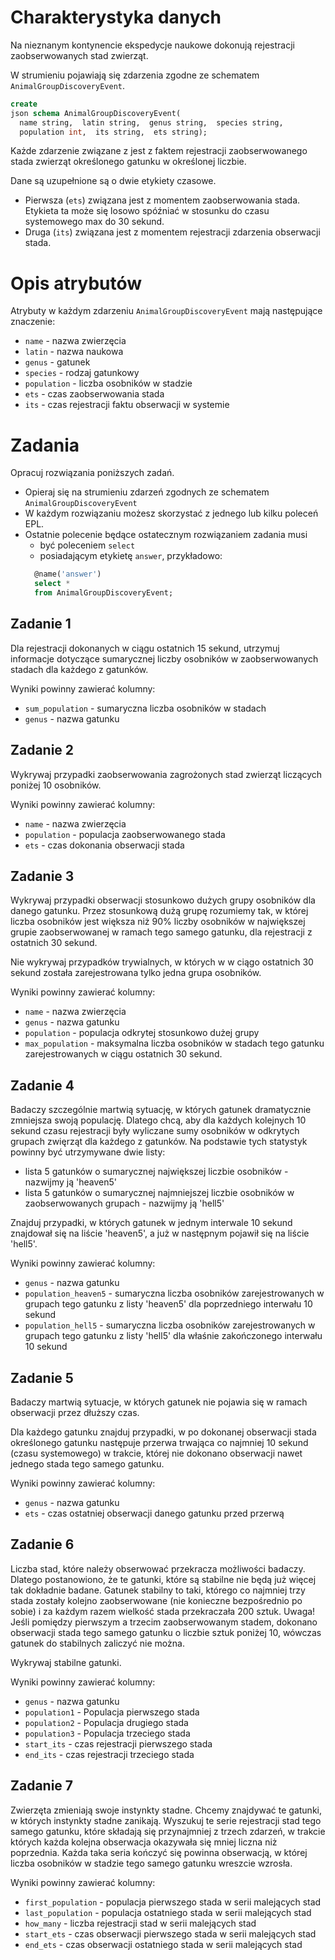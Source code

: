 # Charakterystyka danych

Na nieznanym kontynencie ekspedycje naukowe dokonują rejestracji zaobserwowanych stad zwierząt.

W strumieniu pojawiają się zdarzenia zgodne ze schematem `AnimalGroupDiscoveryEvent`.

```sql
create
json schema AnimalGroupDiscoveryEvent(
  name string,  latin string,  genus string,  species string,
  population int,  its string,  ets string);
```

Każde zdarzenie związane z jest z faktem rejestracji zaobserwowanego stada zwierząt określonego gatunku w określonej
liczbie.

Dane są uzupełnione są o dwie etykiety czasowe.

* Pierwsza (`ets`) związana jest z momentem zaobserwowania stada.
  Etykieta ta może się losowo spóźniać w stosunku do czasu systemowego max do 30 sekund.
* Druga (`its`) związana jest z momentem rejestracji zdarzenia obserwacji stada.

# Opis atrybutów

Atrybuty w każdym zdarzeniu `AnimalGroupDiscoveryEvent` mają następujące znaczenie:

* `name` - nazwa zwierzęcia
* `latin` - nazwa naukowa
* `genus` - gatunek
* `species` - rodzaj gatunkowy
* `population` - liczba osobników w stadzie
* `ets` - czas zaobserwowania stada
* `its` - czas rejestracji faktu obserwacji w systemie

# Zadania

Opracuj rozwiązania poniższych zadań.

* Opieraj się na strumieniu zdarzeń zgodnych ze schematem `AnimalGroupDiscoveryEvent`
* W każdym rozwiązaniu możesz skorzystać z jednego lub kilku poleceń EPL.
* Ostatnie polecenie będące ostatecznym rozwiązaniem zadania musi
    * być poleceniem `select`
    * posiadającym etykietę `answer`, przykładowo:
  ```sql
    @name('answer') 
    select *
    from AnimalGroupDiscoveryEvent;
  ```

## Zadanie 1

Dla rejestracji dokonanych w ciągu ostatnich 15 sekund, utrzymuj informacje dotyczące sumarycznej liczby osobników w
zaobserwowanych stadach dla każdego z gatunków.

Wyniki powinny zawierać kolumny:

- `sum_population` - sumaryczna liczba osobników w stadach
- `genus` - nazwa gatunku

## Zadanie 2

Wykrywaj przypadki zaobserwowania zagrożonych stad zwierząt liczących poniżej 10 osobników.

Wyniki powinny zawierać kolumny:

- `name` - nazwa zwierzęcia
- `population` - populacja zaobserwowanego stada
- `ets` - czas dokonania obserwacji stada

## Zadanie 3

Wykrywaj przypadki obserwacji stosunkowo dużych grupy osobników dla danego gatunku.
Przez stosunkową dużą grupę rozumiemy tak, w której liczba osobników jest większa niż 90% liczby osobników w największej
grupie zaobserwowanej w ramach tego samego gatunku, dla rejestracji z ostatnich 30 sekund.

Nie wykrywaj przypadków trywialnych, w których w w ciągo ostatnich 30 sekund została zarejestrowana tylko jedna grupa
osobników.

Wyniki powinny zawierać kolumny:

- `name` - nazwa zwierzęcia
- `genus` - nazwa gatunku
- `population` - populacja odkrytej stosunkowo dużej grupy
- `max_population` - maksymalna liczba osobników w stadach tego gatunku zarejestrowanych w ciągu ostatnich 30 sekund.

## Zadanie 4

Badaczy szczególnie martwią sytuację, w których gatunek dramatycznie zmniejsza swoją populację.
Dlatego chcą, aby dla każdych kolejnych 10 sekund czasu rejestracji były wyliczane sumy osobników w odkrytych grupach
zwięrząt dla każdego z gatunków. Na podstawie tych statystyk powinny być utrzymywane dwie listy:

- lista 5 gatunków o sumarycznej największej liczbie osobników - nazwijmy ją 'heaven5'
- lista 5 gatunków o sumarycznej najmniejszej liczbie osobników w zaobserwowanych grupach - nazwijmy ją 'hell5'

Znajduj przypadki, w których gatunek w jednym interwale 10 sekund znajdował się na liście 'heaven5', a już w następnym
pojawił się na liście 'hell5'.

Wyniki powinny zawierać kolumny:

- `genus` - nazwa gatunku
- `population_heaven5` - sumaryczna liczba osobników zarejestrowanych w grupach tego gatunku z listy 'heaven5' dla
  poprzedniego interwału 10 sekund
- `population_hell5` - sumaryczna liczba osobników zarejestrowanych w grupach tego gatunku z listy 'hell5' dla właśnie
  zakończonego interwału 10 sekund

## Zadanie 5

Badaczy martwią sytuacje, w których gatunek nie pojawia się w ramach obserwacji przez dłuższy czas.

Dla każdego gatunku znajduj przypadki, w po dokonanej obserwacji stada określonego gatunku następuje przerwa trwająca co
najmniej 10 sekund (czasu systemowego) w trakcie, której nie dokonano obserwacji nawet jednego stada tego samego
gatunku.

Wyniki powinny zawierać kolumny:

- `genus` - nazwa gatunku
- `ets` - czas ostatniej obserwacji danego gatunku przed przerwą

## Zadanie 6

Liczba stad, które należy obserwować przekracza możliwości badaczy. Dlatego postanowiono, że te gatunki, które są
stabilne nie będą już więcej tak dokładnie badane.
Gatunek stabilny to taki, którego co najmniej trzy stada zostały kolejno zaobserwowane (nie konieczne bezpośrednio po
sobie) i za każdym razem wielkość stada przekraczała 200 sztuk.
Uwaga! Jeśli pomiędzy pierwszym a trzecim zaobserwowanym stadem, dokonano obserwacji stada tego samego gatunku o liczbie
sztuk poniżej 10, wówczas gatunek do stabilnych zaliczyć nie można.

Wykrywaj stabilne gatunki.

Wyniki powinny zawierać kolumny:

- `genus` - nazwa gatunku
- `population1` - Populacja pierwszego stada
- `population2` - Populacja drugiego stada
- `population3` - Populacja trzeciego stada
- `start_its` - czas rejestracji pierwszego stada
- `end_its` - czas rejestracji trzeciego stada

## Zadanie 7

Zwierzęta zmieniają swoje instynkty stadne. Chcemy znajdywać te gatunki, w których instynkty stadne zanikają.
Wyszukuj te serie rejestracji stad tego samego gatunku, które składają się przynajmniej z trzech zdarzeń, w trakcie
których każda kolejna obserwacja okazywała się mniej liczna niż poprzednia. Każda taka seria kończyć się powinna
obserwacją, w której liczba osobników w stadzie tego samego gatunku wreszcie wzrosła.

Wyniki powinny zawierać kolumny:

- `first_population` - populacja pierwszego stada w serii malejących stad
- `last_population` - populacja ostatniego stada w serii malejących stad
- `how_many` - liczba rejestracji stad w serii malejących stad
- `start_ets` - czas obserwacji pierwszego stada w serii malejących stad
- `end_ets` - czas obserwacji ostatniego stada w serii malejących stad
